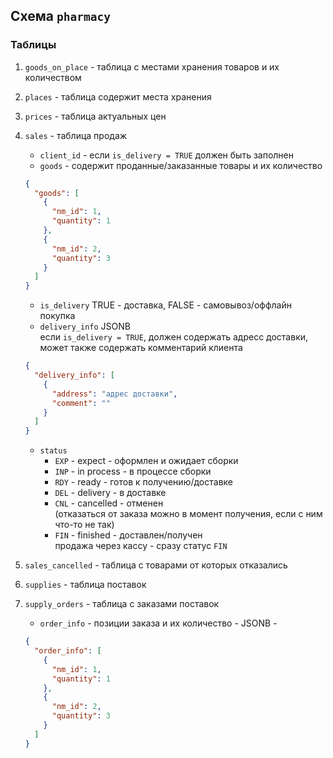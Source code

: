 
## Схема `pharmacy`

### Таблицы


1. `goods_on_place` - таблица с местами хранения товаров и их количеством 
2. `places`   - таблица содержит места хранения
3. `prices`   - таблица актуальных цен
4. `sales`    - таблица продаж
   - `client_id` - если `is_delivery = TRUE` должен быть заполнен
   - `goods` - содержит проданные/заказанные товары и их количество  
   ```json
   {
     "goods": [
       {
         "nm_id": 1,
         "quantity": 1
       },
       {
         "nm_id": 2,
         "quantity": 3
       }
     ]
   }
   ```
   - `is_delivery` TRUE - доставка, FALSE - самовывоз/оффлайн покупка
   - `delivery_info` JSONB  
   если `is_delivery = TRUE`, должен содержать адресс доставки, может также содержать комментарий клиента
    ```json
    {
      "delivery_info": [
        {
          "address": "адрес доставки",
          "comment": ""
        }
      ]
    }
    ```
   - `status`
      * `EXP` - expect - оформлен и ожидает сборки
      * `INP` - in process - в процессе сборки
      * `RDY` - ready - готов к получению/доставке
      * `DEL` - delivery - в доставке
      * `CNL` - cancelled - отменен  
        (отказаться от заказа можно в момент получения, если с ним что-то не так)
      * `FIN` - finished - доставлен/получен  
     продажа через кассу - сразу статус `FIN`  
     

5. `sales_cancelled` - таблица с товарами от которых отказались
6. `supplies` - таблица поставок
7. `supply_orders` - таблица с заказами поставок 
   * `order_info` - позиции заказа и их количество - JSONB - 
   ```json
   {
     "order_info": [
       {
         "nm_id": 1,
         "quantity": 1
       },
       {
         "nm_id": 2,
         "quantity": 3
       }
     ]
   }
   ```
